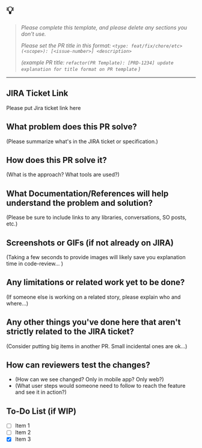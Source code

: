 # 💡

> _Please complete this template, and please delete any sections you don't use._
>
> _Please set the PR title in this format: `<type: feat/fix/chore/etc>(<scope>): [<issue-number>] <description>`_
>
> _(example PR title: `refactor(PR Template): [PRD-1234] update explanation for title format on PR template`   )_

---

## JIRA Ticket Link

Please put Jira ticket link here

## What problem does this PR solve?

(Please summarize what's in the JIRA ticket or specification.)

## How does this PR solve it?

(What is the approach? What tools are used?)

## What Documentation/References will help understand the problem and solution?

(Please be sure to include links to any libraries, conversations, SO posts, etc.)

## Screenshots or GIFs (if not already on JIRA)

(Taking a few seconds to provide images will likely save you explanation time in code-review... )

## Any limitations or related work yet to be done?

(If someone else is working on a related story, please explain who and where...)

## Any other things you've done here that aren't strictly related to the JIRA ticket?

(Consider putting big items in another PR. Small incidental ones are ok...)

## How can reviewers test the changes?

* (How can we see changed? Only in mobile app? Only web?)
* (What user steps would someone need to follow to reach the feature and see it in action?)

## To-Do List (if WIP)

* [ ] Item 1
* [ ] Item 2
* [x] Item 3
